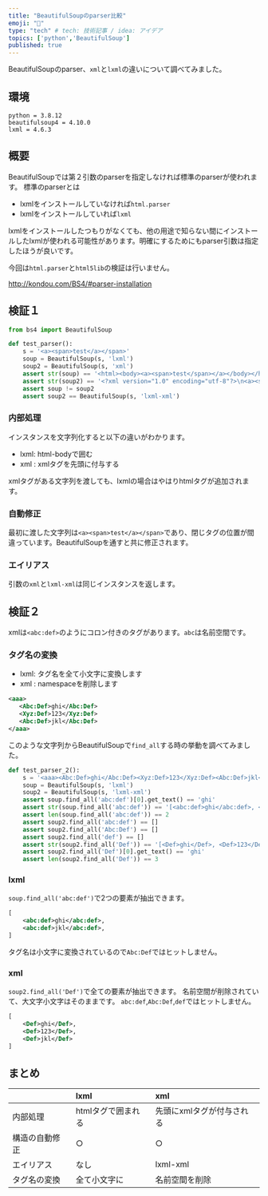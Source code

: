 ```yaml
---
title: "BeautifulSoupのparser比較"
emoji: "🧼"
type: "tech" # tech: 技術記事 / idea: アイデア
topics: ['python','BeautifulSoup']
published: true
---
```


BeautifulSoupのparser、`xml`と`lxml`の違いについて調べてみました。

## 環境


```
python = 3.8.12
beautifulsoup4 = 4.10.0
lxml = 4.6.3
```

## 概要

BeautifulSoupでは第２引数のparserを指定しなければ標準のparserが使われます。
標準のparserとは

- lxmlをインストールしていなければ`html.parser`
- lxmlをインストールしていれば`lxml`

lxmlをインストールしたつもりがなくても、他の用途で知らない間にインストールしたlxmlが使われる可能性があります。明確にするためにもparser引数は指定したほうが良いです。

今回は`html.parser`と`html5lib`の検証は行いません。

http://kondou.com/BS4/#parser-installation


## 検証１

```python
from bs4 import BeautifulSoup

def test_parser():
    s = '<a><span>test</a></span>'
    soup = BeautifulSoup(s, 'lxml')
    soup2 = BeautifulSoup(s, 'xml')
    assert str(soup) == '<html><body><a><span>test</span></a></body></html>'
    assert str(soup2) == '<?xml version="1.0" encoding="utf-8"?>\n<a><span>test</span></a>'
    assert soup != soup2
    assert soup2 == BeautifulSoup(s, 'lxml-xml')
```

### 内部処理

インスタンスを文字列化すると以下の違いがわかります。

- lxml: html-bodyで囲む
- xml : xmlタグを先頭に付与する

xmlタグがある文字列を渡しても、lxmlの場合はやはりhtmlタグが追加されます。

### 自動修正

最初に渡した文字列は`<a><span>test</a></span>`であり、閉じタグの位置が間違っています。BeautifulSoupを通すと共に修正されます。

### エイリアス

引数の`xml`と`lxml-xml`は同じインスタンスを返します。


## 検証２

xmlは`<abc:def>`のようにコロン付きのタグがあります。`abc`は名前空間です。

### タグ名の変換

- lxml: タグ名を全て小文字に変換します
- xml : namespaceを削除します


```xml
<aaa>
   <Abc:Def>ghi</Abc:Def>
   <Xyz:Def>123</Xyz:Def>
   <Abc:Def>jkl</Abc:Def>
</aaa>
```

このような文字列からBeautifulSoupで`find_all`する時の挙動を調べてみました。

```python
def test_parser_2():
    s = '<aaa><Abc:Def>ghi</Abc:Def><Xyz:Def>123</Xyz:Def><Abc:Def>jkl</Abc:Def></aaa>'
    soup = BeautifulSoup(s, 'lxml')
    soup2 = BeautifulSoup(s, 'lxml-xml')
    assert soup.find_all('abc:def')[0].get_text() == 'ghi'
    assert str(soup.find_all('abc:def')) == '[<abc:def>ghi</abc:def>, <abc:def>jkl</abc:def>]'
    assert len(soup.find_all('abc:def')) == 2
    assert soup2.find_all('abc:def') == []
    assert soup2.find_all('Abc:Def') == []
    assert soup2.find_all('def') == []
    assert str(soup2.find_all('Def')) == '[<Def>ghi</Def>, <Def>123</Def>, <Def>jkl</Def>]'
    assert soup2.find_all('Def')[0].get_text() == 'ghi'
    assert len(soup2.find_all('Def')) == 3

```

### lxml

`soup.find_all('abc:def')`で2つの要素が抽出できます。

```xml
[
    <abc:def>ghi</abc:def>,
    <abc:def>jkl</abc:def>,
]
```
タグ名は小文字に変換されているので`Abc:Def`ではヒットしません。

### xml

`soup2.find_all('Def')`で全ての要素が抽出できます。
名前空間が削除されていて、大文字小文字はそのままです。
`abc:def`,`Abc:Def`,`def`ではヒットしません。

```xml
[
    <Def>ghi</Def>,
    <Def>123</Def>,
    <Def>jkl</Def>
]
```
## まとめ

|               | lxml         | xml                |
|:--------------|:-------------|:-------------------|
| 内部処理      | htmlタグで囲まれる | 先頭にxmlタグが付与される |
| 構造の自動修正 | ○            | ○                  |
| エイリアス         | なし           | lxml-xml           |
| タグ名の変換     | 全て小文字に   | 名前空間を削除      |

